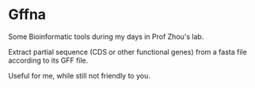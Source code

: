 # Gffna
Some Bioinformatic tools during my days in Prof Zhou's lab. 

Extract partial sequence (CDS or other functional genes) from a fasta file according to its GFF file.

Useful for me, while still not friendly to you.
